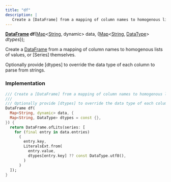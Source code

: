 ```yaml
---
title: "df"
description: |
   Create a [DataFrame] from a mapping of column names to homogenous lists of values, or [Series] themselves.
---
```

<span class="dart-code"><strong>[DataFrame] df</strong>(<span class="nobr">[Map]\<[String], dynamic> data</span>, {<span class="nobr">[Map]\<[String], [DataType]> <i>dtypes</i></span>});</span>

 Create a [DataFrame] from a mapping of column names to homogenous lists of values, or [Series] themselves.

 Optionally provide [dtypes] to override the data type of each column to parse from strings.
### Implementation
```dart
/// Create a [DataFrame] from a mapping of column names to homogenous lists of values, or [Series] themselves.
///
/// Optionally provide [dtypes] to override the data type of each column to parse from strings.
DataFrame df(
  Map<String, dynamic> data, {
  Map<String, DataType> dtypes = const {},
}) {
  return DataFrame.ofLits(series: [
    for (final entry in data.entries)
      (
        entry.key,
        LiteralsExt.from(
          entry.value,
          dtypes[entry.key] ?? const DataType.utf8(),
        )
      )
  ]);
}
```

[DataFrame]: /reference/classes/dataframe/
[String]: https://api.flutter.dev/flutter/dart-core/String-class.html
[Map]: https://api.flutter.dev/flutter/dart-core/Map-class.html
[DataType]: /reference/classes/datatype/